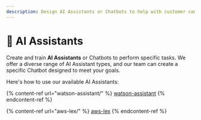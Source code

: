 ```yaml
---
description: Design AI Assistants or Chatbots to help with customer concerns.
---
```


# 🤖 AI Assistants

Create and train **AI Assistants** or Chatbots to perform specific tasks. We offer a diverse range of AI Assistant types, and our team can create a specific Chatbot designed to meet your goals.&#x20;

Here's how to use our available AI Assistants:&#x20;

{% content-ref url="watson-assistant/" %}
[watson-assistant](watson-assistant/)
{% endcontent-ref %}

{% content-ref url="aws-lex/" %}
[aws-lex](aws-lex/)
{% endcontent-ref %}
